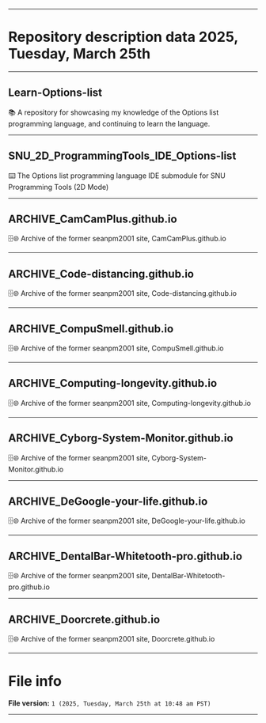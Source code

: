 
***

# Repository description data 2025, Tuesday, March 25th

---

## Learn-Options-list

📚️ A repository for showcasing my knowledge of the Options list programming language, and continuing to learn the language. 

---

## SNU_2D_ProgrammingTools_IDE_Options-list

⌨️ The Options list programming language IDE submodule for SNU Programming Tools (2D Mode)

---

## ARCHIVE_CamCamPlus.github.io

🗄️🌐️ Archive of the former seanpm2001 site, CamCamPlus.github.io

---

## ARCHIVE_Code-distancing.github.io

🗄️🌐️ Archive of the former seanpm2001 site, Code-distancing.github.io

---

## ARCHIVE_CompuSmell.github.io

🗄️🌐️ Archive of the former seanpm2001 site, CompuSmell.github.io

---

## ARCHIVE_Computing-longevity.github.io

🗄️🌐️ Archive of the former seanpm2001 site, Computing-longevity.github.io

---

## ARCHIVE_Cyborg-System-Monitor.github.io

🗄️🌐️ Archive of the former seanpm2001 site, Cyborg-System-Monitor.github.io

---

## ARCHIVE_DeGoogle-your-life.github.io

🗄️🌐️ Archive of the former seanpm2001 site, DeGoogle-your-life.github.io

---

## ARCHIVE_DentalBar-Whitetooth-pro.github.io

🗄️🌐️ Archive of the former seanpm2001 site, DentalBar-Whitetooth-pro.github.io

---

## ARCHIVE_Doorcrete.github.io

🗄️🌐️ Archive of the former seanpm2001 site, Doorcrete.github.io

***

# File info

**File version:** `1 (2025, Tuesday, March 25th at 10:48 am PST)`

***

